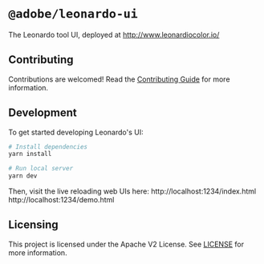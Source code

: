 # `@adobe/leonardo-ui`

The Leonardo tool UI, deployed at http://www.leonardiocolor.io/

## Contributing
Contributions are welcomed! Read the [Contributing Guide](../../.github/CONTRIBUTING.md) for more information.

## Development

To get started developing Leonardo's UI:

```sh
# Install dependencies
yarn install

# Run local server
yarn dev
```

Then, visit the live reloading web UIs here:
http://localhost:1234/index.html
http://localhost:1234/demo.html

## Licensing
This project is licensed under the Apache V2 License. See [LICENSE](LICENSE) for more information.

